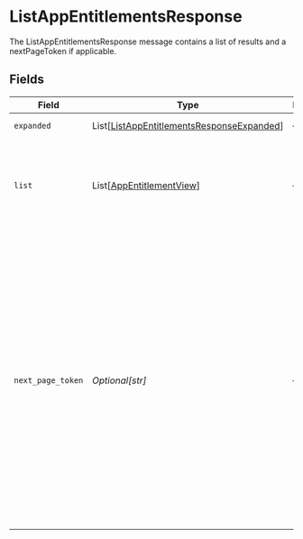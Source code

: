 # ListAppEntitlementsResponse

The ListAppEntitlementsResponse message contains a list of results and a nextPageToken if applicable.


## Fields

| Field                                                                                                                                                                                                                                                                                                                                          | Type                                                                                                                                                                                                                                                                                                                                           | Required                                                                                                                                                                                                                                                                                                                                       | Description                                                                                                                                                                                                                                                                                                                                    |
| ---------------------------------------------------------------------------------------------------------------------------------------------------------------------------------------------------------------------------------------------------------------------------------------------------------------------------------------------- | ---------------------------------------------------------------------------------------------------------------------------------------------------------------------------------------------------------------------------------------------------------------------------------------------------------------------------------------------- | ---------------------------------------------------------------------------------------------------------------------------------------------------------------------------------------------------------------------------------------------------------------------------------------------------------------------------------------------- | ---------------------------------------------------------------------------------------------------------------------------------------------------------------------------------------------------------------------------------------------------------------------------------------------------------------------------------------------- |
| `expanded`                                                                                                                                                                                                                                                                                                                                     | List[[ListAppEntitlementsResponseExpanded](../../models/shared/listappentitlementsresponseexpanded.md)]                                                                                                                                                                                                                                        | :heavy_minus_sign:                                                                                                                                                                                                                                                                                                                             | List of related objects                                                                                                                                                                                                                                                                                                                        |
| `list`                                                                                                                                                                                                                                                                                                                                         | List[[AppEntitlementView](../../models/shared/appentitlementview.md)]                                                                                                                                                                                                                                                                          | :heavy_minus_sign:                                                                                                                                                                                                                                                                                                                             | The list of results containing up to X results, where X is the page size defined in the request.                                                                                                                                                                                                                                               |
| `next_page_token`                                                                                                                                                                                                                                                                                                                              | *Optional[str]*                                                                                                                                                                                                                                                                                                                                | :heavy_minus_sign:                                                                                                                                                                                                                                                                                                                             | The nextPageToken is shown for the next page if the number of results is larger than the max page size. The server returns one page of results and the nextPageToken until all results are retreived. To retrieve the next page, use the same request and append a pageToken field with the value of nextPageToken shown on the previous page. |